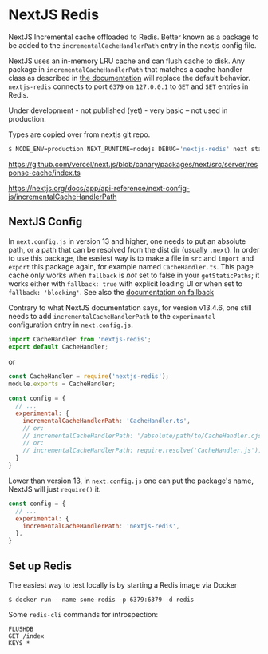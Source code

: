# NextJS Redis

NextJS Incremental cache offloaded to Redis. Better known as a package to be added to the `incrementalCacheHandlerPath` entry in the nextjs config file.

NextJS uses an in-memory LRU cache and can flush cache to disk. Any package in `incrementalCacheHandlerPath` that matches a cache handler class as described in [the documentation](https://nextjs.org/docs/app/api-reference/next-config-js/incrementalCacheHandlerPath) will replace the default behavior. `nextjs-redis` connects to port `6379` on `127.0.0.1` to `GET` and `SET` entries in Redis.

Under development - not published (yet) - very basic – not used in production.

Types are copied over from nextjs git repo.


```sh
$ NODE_ENV=production NEXT_RUNTIME=nodejs DEBUG='nextjs-redis' next start
```

https://github.com/vercel/next.js/blob/canary/packages/next/src/server/response-cache/index.ts

https://nextjs.org/docs/app/api-reference/next-config-js/incrementalCacheHandlerPath


## NextJS Config

In `next.config.js` in version 13 and higher, one needs to put an absolute path, or a path that can be resolved from the dist dir (usually `.next`). In order to use this package, the easiest way is to make a file in `src` and `import` and `export` this package again, for example named `CacheHandler.ts`.
This page cache only works when `fallback` is _not_ set to false in your `getStaticPaths`; it works either with `fallback: true` with explicit loading UI or when set to `fallback: 'blocking'`. See also the [documentation on fallback](https://nextjs.org/docs/pages/api-reference/functions/get-static-paths)


Contrary to what NextJS documentation says, for version v13.4.6, one still needs to add `incrementalCacheHandlerPath` to the `experimantal` configuration entry in `next.config.js`.

```ts
import CacheHandler from 'nextjs-redis';
export default CacheHandler;
```

or

```javascript
const CacheHandler = require('nextjs-redis');
module.exports = CacheHandler;
```

```js
const config = {
  // ...
  experimental: {
    incrementalCacheHandlerPath: 'CacheHandler.ts',
    // or:
    // incrementalCacheHandlerPath: '/absolute/path/to/CacheHandler.cjs',
    // or:
    // incrementalCacheHandlerPath: require.resolve('CacheHandler.js'),
  }
}
```

Lower than version 13, in `next.config.js` one can put the package's name, NextJS will just `require()` it.

```js
const config = {
  // ...
  experimental: {
    incrementalCacheHandlerPath: 'nextjs-redis',
  },
}
```

## Set up Redis

The easiest way to test locally is by starting a Redis image via Docker

```
$ docker run --name some-redis -p 6379:6379 -d redis
```

Some `redis-cli` commands for introspection:

```redis
FLUSHDB
GET /index
KEYS *
```